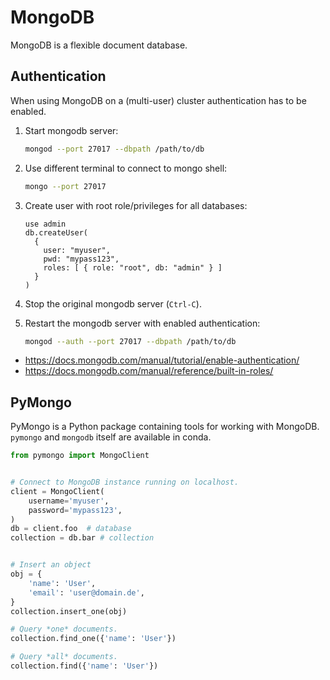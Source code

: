 # MongoDB
MongoDB is a flexible document database.

## Authentication
When using MongoDB on a (multi-user) cluster authentication has to be enabled.

1. Start mongodb server:
   ```bash
   mongod --port 27017 --dbpath /path/to/db
   ```

2. Use different terminal to connect to mongo shell:
   ```bash
   mongo --port 27017
   ```

3. Create user with root role/privileges for all databases:
   ```
   use admin
   db.createUser(
     {
       user: "myuser",
       pwd: "mypass123",
       roles: [ { role: "root", db: "admin" } ]
     }
   )
   ```

4. Stop the original mongodb server (`Ctrl-C`).

5. Restart the mongodb server with enabled authentication:
   ```bash
   mongod --auth --port 27017 --dbpath /path/to/db
   ```

* https://docs.mongodb.com/manual/tutorial/enable-authentication/
* https://docs.mongodb.com/manual/reference/built-in-roles/

## PyMongo
PyMongo is a Python package containing tools for working with MongoDB.
`pymongo` and `mongodb` itself are available in conda.

```python
from pymongo import MongoClient


# Connect to MongoDB instance running on localhost.
client = MongoClient(
    username='myuser',
    password='mypass123',
)
db = client.foo  # database
collection = db.bar # collection


# Insert an object
obj = {
    'name': 'User',
    'email': 'user@domain.de',
}
collection.insert_one(obj)

# Query *one* documents.
collection.find_one({'name': 'User'})

# Query *all* documents.
collection.find({'name': 'User'})
```
